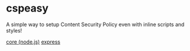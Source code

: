 # cspeasy
A simple way to setup Content Security Policy even with inline scripts and styles!

[core (node.js)](/core/readme.md)
[express](express/readme.md)
